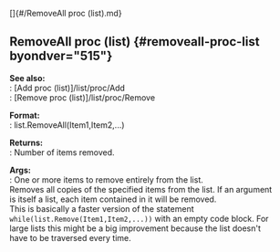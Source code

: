 []{#/RemoveAll proc (list).md}    
## RemoveAll proc (list) {#removeall-proc-list byondver="515"}    
**See also:**    
:   [Add proc (list)]/list/proc/Add    
:   [Remove proc (list)]/list/proc/Remove    
<!-- -->    
**Format:**    
:   list.RemoveAll(Item1,Item2,\...)    
<!-- -->    
**Returns:**    
:   Number of items removed.    
<!-- -->    
**Args:**    
:   One or more items to remove entirely from the list.    
Removes all copies of the specified items from the list. If an argument    
is itself a list, each item contained in it will be removed.    
This is basically a faster version of the statement    
`while(list.Remove(Item1,Item2,...))` with an empty code block. For    
large lists this might be a big improvement because the list doesn\'t    
have to be traversed every time.  